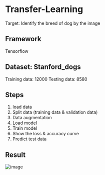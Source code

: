 # Transfer-Learning
Target: Identify the breed of dog by the image
## Framework
Tensorflow
## Dataset: Stanford_dogs
Training data: 12000
Testing data: 8580
## Steps
1. load data
2. Split data (training data & validation data)
3. Data augmentation
4. Load model
5. Train model
6. Show the loss & accuracy curve
7. Predict test data
## Result
![image](https://github.com/fredliao2621/Transfer-Learning/assets/110581728/952d0c8f-3f01-4f86-94d2-20feb059a977)
